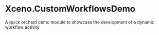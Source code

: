 # Xceno.CustomWorkflowsDemo
A quick orchard demo module to showcase the development of a dynamic workflow activity
